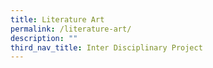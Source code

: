 ```yaml
---
title: Literature Art
permalink: /literature-art/
description: ""
third_nav_title: Inter Disciplinary Project
---
```

